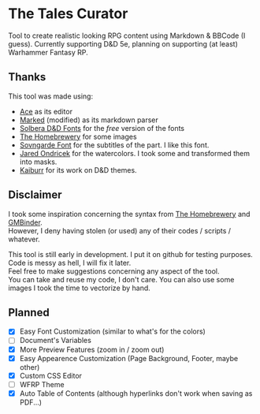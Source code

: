 # The Tales Curator
Tool to create realistic looking RPG content using Markdown & BBCode (I guess).
Currently supporting D&D 5e, planning on supporting (at least) Warhammer Fantasy RP.

## Thanks
This tool was made using:
  -  [Ace](https://github.com/ajaxorg/ace) as its editor
  -  [Marked](https://github.com/markedjs/marked) (modified) as its markdown parser
  -  [Solbera D&D Fonts](https://github.com/jonathonf/solbera-dnd-fonts) for the *free* version of the fonts
  -  [The Homebrewery](https://github.com/naturalcrit/homebrewery) for some images
  -  [Sovngarde Font](https://www.nexusmods.com/skyrimspecialedition/mods/386) for the subtitles of the part. I like this font.
  -  [Jared Ondricek](https://watercolors.giantsoup.com/) for the watercolors. I took some and transformed them into masks.
  -  [Kaiburr](https://www.reddit.com/user/Kaiburr_Kath-Hound/) for its work on D&D themes.
  

## Disclaimer
I took some inspiration concerning the syntax from [The Homebrewery](https://github.com/naturalcrit/homebrewery) and [GMBinder](https://www.gmbinder.com/).  
However, I deny having stolen (or used) any of their codes / scripts / whatever.  

This tool is still early in development. I put it on github for testing purposes. Code is messy as hell, I will fix it later.  
Feel free to make suggestions concerning any aspect of the tool.  
You can take and reuse my code, I don't care. You can also use some images I took the time to vectorize by hand.  

## Planned

- [x] Easy Font Customization (similar to what's for the colors)
- [ ] Document's Variables
- [x] More Preview Features (zoom in / zoom out)
- [x] Easy Appearence Customization (Page Background, Footer, maybe other)
- [x] Custom CSS Editor 
- [ ] WFRP Theme
- [x] Auto Table of Contents (although hyperlinks don't work when saving as PDF...)
